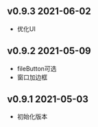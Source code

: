 ## v0.9.3 2021-06-02

- 优化UI

## v0.9.2 2021-05-09

- fileButton可选
- 窗口加边框

## v0.9.1 2021-05-03

- 初始化版本
